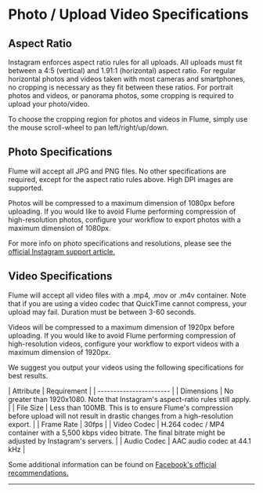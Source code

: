 # Photo / Upload Video Specifications

## Aspect Ratio
Instagram enforces aspect ratio rules for all uploads. All uploads must fit between a 4:5 (vertical) and 1.91:1 (horizontal) aspect ratio. For regular horizontal photos and videos taken with most cameras and smartphones, no cropping is necessary as they fit between these ratios. For portrait photos and videos, or panorama photos, some cropping is required to upload your photo/video.

To choose the cropping region for photos and videos in Flume, simply use the mouse scroll-wheel to pan left/right/up/down.

## Photo Specifications
Flume will accept all JPG and PNG files. No other specifications are required, except for the aspect ratio rules above. High DPI images are supported.

Photos will be compressed to a maximum dimension of 1080px before uploading. If you would like to avoid Flume performing compression of high-resolution photos, configure your workflow to export photos with a maximum dimension of 1080px.

For more info on photo specifications and resolutions, please see the [official Instagram support article.](www.facebook.com/help/instagram/1631821640426723)

## Video Specifications
Flume will accept all video files with a .mp4, .mov or .m4v container. Note that if you are using a video codec that QuickTime cannot compress, your upload may fail. Duration must be between 3-60 seconds. 

Videos will be compressed to a maximum dimension of 1920px before uploading. If you would like to avoid Flume performing compression of high-resolution videos, configure your workflow to export videos with a maximum dimension of 1920px.

We suggest you output your videos using the following specifications for best results.

| Attribute | Requirement |
| ----------------------- |
| Dimensions | No greater than 1920x1080. Note that Instagram's aspect-ratio rules still apply. |
| File Size | Less than 100MB. This is to ensure Flume's compression before upload will not result in drastic changes from a high-resolution export. |
| Frame Rate | 30fps |
| Video Codec | H.264 codec / MP4 container with a 5,500 kbps video bitrate. The final bitrate might be adjusted by Instagram's servers. |
| Audio Codec | AAC audio codec at 44.1 kHz |

Some additional information can be found on [Facebook's official recommendations.](https://www.facebook.com/business/ads-guide/video-views/instagram-video-views/)

------